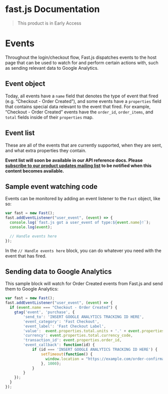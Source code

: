 # fast.js Documentation

> This product is in Early Access

# Events

Throughout the login/checkout flow, Fast.js dispatches events to the host page that can be used to watch for and perform certain actions with, such as sending relevant data to Google Analytics.

## Event object

Today, all events have a `name` field that denotes the type of event that fired (e.g. “Checkout - Order Created”), and some events have a `properties` field that contains special data relevant to the event that fired. For example, “Checkout - Order Created” events have the `order_id`, `order_items`, and `total` fields inside of their `properties` map.

## Event list 

These are all of the events that are currently supported, when they are sent, and what extra properties they contain.

**Event list will soon be available in our API reference docs. Please [subscribe to our product updates mailing list](https://fastdevs.substack.com/) to be notified when this content becomes available.**

## Sample event watching code

Events can be monitored by adding an event listener to the `Fast` object, like so:

```jsx
var fast = new Fast();
fast.addEventListener("user_event", (event) => {
  console.log(`fast.js got a user_event of type:${event.name}!`);
  console.log(event);

  // Handle events here
});
```

In the `// Handle events here` block, you can do whatever you need with the event that has fired.

## Sending data to Google Analytics

This sample block will watch for Order Created events from Fast.js and send them to Google Analytics:

```jsx
var fast = new Fast();
fast.addEventListener("user_event", (event) => {
  if (event.name === "Checkout - Order Created") {
    gtag('event', 'purchase', {
        'send_to': 'INSERT GOOGLE ANALYTICS TRACKING ID HERE',
        'event_category': 'Fast Checkout',
        'event_label': 'Fast Checkout Label',
        'value':  event.properties.total.units + '.' + event.properties.total.nanos,
        'currency': event.properties.total.currency_code,
        'transaction_id': event.properties.order_id,
        'event_callback': function(id) {
            if (id === 'INSERT GOOGLE ANALYTICS TRACKING ID HERE') {
                setTimeout(function() {
                  window.location = "https://example.com/order-confirmation/";   
                }, 1000);
            }
        }
    });
  }
});
```